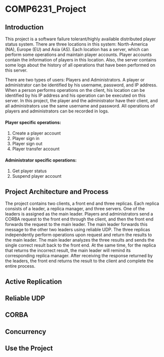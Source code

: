 # COMP6231_Project

## Introduction

This project is a software failure tolerant/highly available distributed player status system. There are three locations in this system: North-America (NA), Europe (EU) and Asia (AS). Each location has a server, which can perform some operations and maintain player accounts. Player accounts contain the information of players in this location. Also, the server contains some logs about the history of all operations that have been performed on this server.

There are two types of users: Players and Administrators. A player or administrator can be identified by his username, password, and IP address. When a person performs operations on the client, his location can be identified by his IP address and his operation can be executed on this server. In this project, the player and the administrator have their client, and all administrators use the same username and password. All operations of players and administrators can be recorded in logs.

#### Player specific operations:
1. Create a player account
2. Player sign in
3. Player sign out
4. Player transfer account
#### Administrator specific operations:
1. Get player status
2. Suspend player account

## Project Architecture and Process
The project contains two clients, a front end and three replicas. Each replica consists of a leader, a replica manager, and three servers. One of the leaders is assigned as the main leader. Players and administrators send a CORBA request to the front end through the client, and then the front end forwards the request to the main leader. The main leader forwards this message to the other two leaders using reliable UDP. The three replicas independently perform operations upon request and return the results to the main leader. The main leader analyzes the three results and sends the single correct result back to the front end. At the same time, for the replica that returns the incorrect result, the main leader will remind its corresponding replica manager. After receiving the response returned by the leaders, the front end returns the result to the client and complete the entire process.

## Active Replication
## Reliable UDP
## CORBA
## Concurrency
## Use the Project

